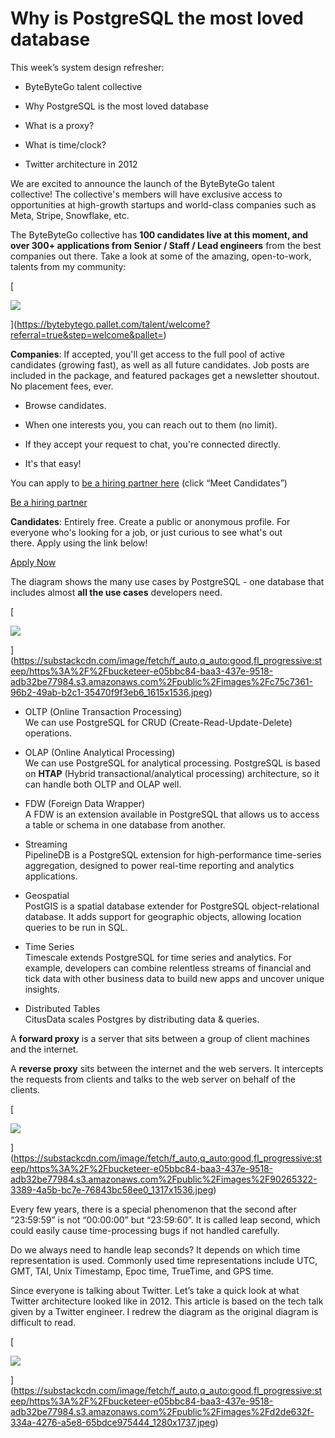 # Why is PostgreSQL the most loved database
This week’s system design refresher:

*   ByteByteGo talent collective
    
*   Why PostgreSQL is the most loved database
    
*   What is a proxy?
    
*   What is time/clock?
    
*   Twitter architecture in 2012
    

We are excited to announce the launch of the ByteByteGo talent collective! The collective's members will have exclusive access to opportunities at high-growth startups and world-class companies such as Meta, Stripe, Snowflake, etc.

The ByteByteGo collective has **100 candidates live at this moment, and over 300+ applications from Senior / Staff / Lead engineers** from the best companies out there. Take a look at some of the amazing, open-to-work, talents from my community:

[

![](https://substackcdn.com/image/fetch/w_1456,c_limit,f_auto,q_auto:good,fl_progressive:steep/https%3A%2F%2Fbucketeer-e05bbc84-baa3-437e-9518-adb32be77984.s3.amazonaws.com%2Fpublic%2Fimages%2F59ba1b1a-8515-41b2-bc1e-174dbbfe1d56_1448x1150.png)


](https://bytebytego.pallet.com/talent/welcome?referral=true&step=welcome&pallet=)

**Companies**: If accepted, you'll get access to the full pool of active candidates (growing fast), as well as all future candidates. Job posts are included in the package, and featured packages get a newsletter shoutout. No placement fees, ever.

*   Browse candidates.
    
*   When one interests you, you can reach out to them (no limit).
    
*   If they accept your request to chat, you're connected directly.
    
*   It's that easy!
    

You can apply to [be a hiring partner here](https://bytebytego.pallet.com/talent/welcome) (click “Meet Candidates”)

[Be a hiring partner](https://bytebytego.pallet.com/talent/welcome)

**Candidates**: Entirely free. Create a public or anonymous profile. For everyone who's looking for a job, or just curious to see what's out there. Apply using the link below!

[Apply Now](https://bytebytego.pallet.com/talent/welcome?referral=true)

The diagram shows the many use cases by PostgreSQL - one database that includes almost **all the use cases** developers need.

[

![](https://substackcdn.com/image/fetch/w_1456,c_limit,f_auto,q_auto:good,fl_progressive:steep/https%3A%2F%2Fbucketeer-e05bbc84-baa3-437e-9518-adb32be77984.s3.amazonaws.com%2Fpublic%2Fimages%2Fc75c7361-96b2-49ab-b2c1-35470f9f3eb6_1615x1536.jpeg)


](https://substackcdn.com/image/fetch/f_auto,q_auto:good,fl_progressive:steep/https%3A%2F%2Fbucketeer-e05bbc84-baa3-437e-9518-adb32be77984.s3.amazonaws.com%2Fpublic%2Fimages%2Fc75c7361-96b2-49ab-b2c1-35470f9f3eb6_1615x1536.jpeg)

*   OLTP (Online Transaction Processing)  
    We can use PostgreSQL for CRUD (Create-Read-Update-Delete) operations.
    
*   OLAP (Online Analytical Processing)  
    We can use PostgreSQL for analytical processing. PostgreSQL is based on **HTAP** (Hybrid transactional/analytical processing) architecture, so it can handle both OLTP and OLAP well.
    
*   FDW (Foreign Data Wrapper)  
    A FDW is an extension available in PostgreSQL that allows us to access a table or schema in one database from another.
    
*   Streaming  
    PipelineDB is a PostgreSQL extension for high-performance time-series aggregation, designed to power real-time reporting and analytics applications.
    
*   Geospatial  
    PostGIS is a spatial database extender for PostgreSQL object-relational database. It adds support for geographic objects, allowing location queries to be run in SQL.
    
*   Time Series  
    Timescale extends PostgreSQL for time series and analytics. For example, developers can combine relentless streams of financial and tick data with other business data to build new apps and uncover unique insights.
    
*   Distributed Tables  
    CitusData scales Postgres by distributing data & queries. 
    

A **forward proxy** is a server that sits between a group of client machines and the internet.

A **reverse proxy** sits between the internet and the web servers. It intercepts the requests from clients and talks to the web server on behalf of the clients.

[

![](https://substackcdn.com/image/fetch/w_1456,c_limit,f_auto,q_auto:good,fl_progressive:steep/https%3A%2F%2Fbucketeer-e05bbc84-baa3-437e-9518-adb32be77984.s3.amazonaws.com%2Fpublic%2Fimages%2F90265322-3389-4a5b-bc7e-76843bc58ee0_1317x1536.jpeg)


](https://substackcdn.com/image/fetch/f_auto,q_auto:good,fl_progressive:steep/https%3A%2F%2Fbucketeer-e05bbc84-baa3-437e-9518-adb32be77984.s3.amazonaws.com%2Fpublic%2Fimages%2F90265322-3389-4a5b-bc7e-76843bc58ee0_1317x1536.jpeg)

Every few years, there is a special phenomenon that the second after “23:59:59” is not “00:00:00” but “23:59:60”. It is called leap second, which could easily cause time-processing bugs if not handled carefully.

Do we always need to handle leap seconds? It depends on which time representation is used. Commonly used time representations include UTC, GMT, TAI, Unix Timestamp, Epoc time, TrueTime, and GPS time. 

Since everyone is talking about Twitter. Let’s take a quick look at what Twitter architecture looked like in 2012. This article is based on the tech talk given by a Twitter engineer. I redrew the diagram as the original diagram is difficult to read.

[

![](https://substackcdn.com/image/fetch/w_1456,c_limit,f_auto,q_auto:good,fl_progressive:steep/https%3A%2F%2Fbucketeer-e05bbc84-baa3-437e-9518-adb32be77984.s3.amazonaws.com%2Fpublic%2Fimages%2Fd2de632f-334a-4276-a5e8-65bdce975444_1280x1737.jpeg)


](https://substackcdn.com/image/fetch/f_auto,q_auto:good,fl_progressive:steep/https%3A%2F%2Fbucketeer-e05bbc84-baa3-437e-9518-adb32be77984.s3.amazonaws.com%2Fpublic%2Fimages%2Fd2de632f-334a-4276-a5e8-65bdce975444_1280x1737.jpeg)